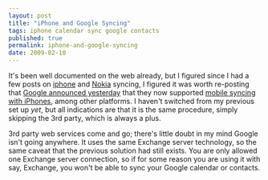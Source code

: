 ```yaml
---
layout: post
title: "iPhone and Google Syncing"
tags: iphone calendar sync google contacts
published: true
permalink: iphone-and-google-syncing
date: 2009-02-10
---
```


It's been well documented on the web already, but I figured since I had a few posts on <a href="http://miklb.com/99-dollar-iphone">iphone</a> and <a href="http://miklb.com/calendar-syncing-lightning-google-and-nokia-e62">Nokia</a> syncing, I figured it was worth re-posting that <a href="http://googleblog.blogspot.com/2009/02/calendar-and-contact-syncing-for-iphone.html">Google announced yesterday</a> that they now supported <a href="http://www.google.com/mobile/apple/sync.html">mobile syncing with iPhones</a>, among other platforms.  I haven't switched from my previous set up <em>yet</em>, but all indications are that it is the same procedure, simply skipping the 3rd party, which is always a plus.

3rd party web services come and go; there's little doubt in my mind Google isn't going anywhere.  It uses the same Exchange server technology, so the same caveat that the previous solution had still exists.  You are only allowed one Exchange server connection, so if for some reason you are using it with say, Exchange, you won't be able to sync your Google calendar or contacts.

